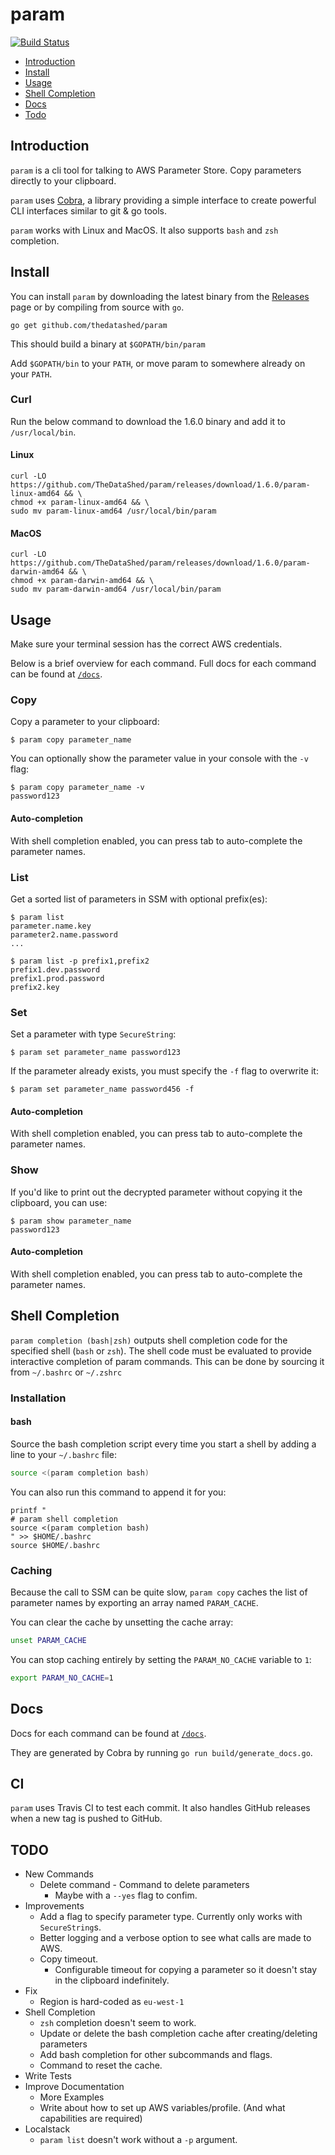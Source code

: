 # param

[![Build Status](https://travis-ci.com/TheDataShed/param.svg?branch=master)](https://travis-ci.com/TheDataShed/param)

- [Introduction](#introduction)
- [Install](#install)
- [Usage](#usage)
- [Shell Completion](#shell-completion)
- [Docs](#docs)
- [Todo](#todo)

## Introduction

`param` is a cli tool for talking to AWS Parameter Store. Copy parameters
directly to your clipboard.

`param` uses [Cobra](https://github.com/spf13/cobra), a library providing a
simple interface to create powerful CLI interfaces similar to git & go tools.

`param` works with Linux and MacOS.
It also supports `bash` and `zsh` completion.

## Install

You can install `param` by downloading the latest binary from the
[Releases](https://github.com/TheDataShed/param/releases) page or by compiling
from source with `go`.

```console
go get github.com/thedatashed/param
```

This should build a binary at `$GOPATH/bin/param`

Add `$GOPATH/bin` to your `PATH`, or move param to somewhere
already on your `PATH`.

### Curl

Run the below command to download the 1.6.0 binary and add it to
`/usr/local/bin`.

#### Linux

```console
curl -LO https://github.com/TheDataShed/param/releases/download/1.6.0/param-linux-amd64 && \
chmod +x param-linux-amd64 && \
sudo mv param-linux-amd64 /usr/local/bin/param
```

#### MacOS

```console
curl -LO https://github.com/TheDataShed/param/releases/download/1.6.0/param-darwin-amd64 && \
chmod +x param-darwin-amd64 && \
sudo mv param-darwin-amd64 /usr/local/bin/param
```

## Usage

Make sure your terminal session has the correct AWS credentials.

Below is a brief overview for each command.
Full docs for each command can be found at [`/docs`](docs/param.md).


### Copy

Copy a parameter to your clipboard:

```console
$ param copy parameter_name
```

You can optionally show the parameter value in your console with the `-v` flag:

```console
$ param copy parameter_name -v
password123
```

#### Auto-completion

With shell completion enabled, you can press tab to auto-complete the
parameter names.

### List

Get a sorted list of parameters in SSM with optional prefix(es):

```console
$ param list
parameter.name.key
parameter2.name.password
...
```

```console
$ param list -p prefix1,prefix2
prefix1.dev.password
prefix1.prod.password
prefix2.key
```

### Set

Set a parameter with type `SecureString`:

```console
$ param set parameter_name password123
```

If the parameter already exists, you must specify the `-f` flag
to overwrite it:

```console
$ param set parameter_name password456 -f
```

#### Auto-completion

With shell completion enabled, you can press tab to auto-complete the
parameter names.

### Show

If you'd like to print out the decrypted parameter without copying it the
clipboard, you can use:

```console
$ param show parameter_name
password123
```

#### Auto-completion

With shell completion enabled, you can press tab to auto-complete the
parameter names.

## Shell Completion

`param completion (bash|zsh)` outputs shell completion code for the specified
shell (`bash` or `zsh`).
The shell code must be evaluated to provide interactive completion of
param commands.
This can be done by sourcing it from `~/.bashrc` or `~/.zshrc`

### Installation

#### bash

Source the bash completion script every time you start a shell
by adding a line to your `~/.bashrc` file:

```bash
source <(param completion bash)
```

You can also run this command to append it for you:

```console
printf "
# param shell completion
source <(param completion bash)
" >> $HOME/.bashrc
source $HOME/.bashrc
```

### Caching

Because the call to SSM can be quite slow, `param copy` caches the list of
parameter names by exporting an array named `PARAM_CACHE`.

You can clear the cache by unsetting the cache array:
```bash
unset PARAM_CACHE
```

You can stop caching entirely by setting the `PARAM_NO_CACHE` variable to `1`:

```bash
export PARAM_NO_CACHE=1
```

## Docs

Docs for each command can be found at [`/docs`](docs/param.md).

They are generated by Cobra by running `go run build/generate_docs.go`.

## CI

`param` uses Travis CI to test each commit. It also handles GitHub releases
when a new tag is pushed to GitHub.

## TODO

- New Commands
	- Delete command - Command to delete parameters
		- Maybe with a `--yes` flag to confim.
- Improvements
	- Add a flag to specify parameter type.
	Currently only works with `SecureString`s.
	- Better logging and a verbose option to see what calls are made to AWS.
	- Copy timeout.
		- Configurable timeout for copying a parameter so it doesn't stay in
		the clipboard indefinitely.
- Fix
	- Region is hard-coded as `eu-west-1`
- Shell Completion
	- `zsh` completion doesn't seem to work.
	- Update or delete the bash completion cache after creating/deleting
	parameters
	- Add bash completion for other subcommands and flags.
	- Command to reset the cache.
- Write Tests
- Improve Documentation
	- More Examples
	- Write about how to set up AWS variables/profile.
	(And what capabilities are required)
- Localstack
	- `param list` doesn't work without a `-p` argument.
